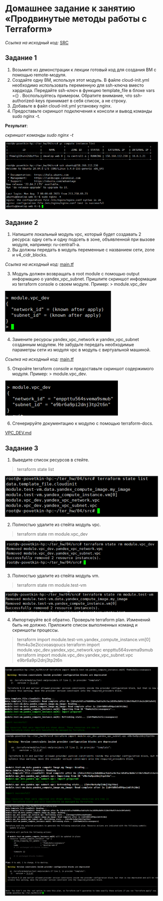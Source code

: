 # Домашнее задание к занятию «Продвинутые методы работы с Terraform»

*Ссылка на исходный код:* [SRC](./home_work/ter_04/src/)

## Задание 1

1. Возьмите из демонстрации к лекции готовый код для создания ВМ с помощью remote-модуля.
2. Создайте одну ВМ, используя этот модуль. В файле cloud-init.yml необходимо использовать переменную для ssh-ключа вместо хардкода. Передайте ssh-ключ в функцию template_file в блоке vars ={} . Воспользуйтесь примером. Обратите внимание, что ssh-authorized-keys принимает в себя список, а не строку.
3. Добавьте в файл cloud-init.yml установку nginx.
4. Предоставьте скриншот подключения к консоли и вывод команды sudo nginx -t.

**Результат**: 

*скриншот команды sudo nginx -t*

![ter4-task1-1](./home_work/ter_04/task1/Screenshot_1.png)

## Задание 2

1. Напишите локальный модуль vpc, который будет создавать 2 ресурса: одну сеть и одну подсеть в зоне, объявленной при вызове модуля, например: ru-central1-a.
2. Вы должны передать в модуль переменные с названием сети, zone и v4_cidr_blocks.

*Ссылка на исходный код:* [main.tf](./home_work/ter_04/src/main.tf#L1-L9)

3. Модуль должен возвращать в root module с помощью output информацию о yandex_vpc_subnet. Пришлите скриншот информации из terraform console о своем модуле. Пример: > module.vpc_dev

![ter4-task2-1](./home_work/ter_04/task2/Screenshot_1.png)

4. Замените ресурсы yandex_vpc_network и yandex_vpc_subnet созданным модулем. Не забудьте передать необходимые параметры сети из модуля vpc в модуль с виртуальной машиной.

*Ссылка на исходный код:* [main.tf](./home_work/ter_04/src/main.tf#L15-L18)

5. Откройте terraform console и предоставьте скриншот содержимого модуля. Пример: > module.vpc_dev.

![ter4-task2-1](./home_work/ter_04/task2/Screenshot_2.png)

6. Сгенерируйте документацию к модулю с помощью terraform-docs.

[VPC_DEV.md](./home_work/ter_04/task2/vpc_dev.md)


## Задание 3

1. Выведите список ресурсов в стейте.

> terraform state list

![ter4-task3-1](./home_work/ter_04/task3/Screenshot_1.png)

2. Полностью удалите из стейта модуль vpc.

> terraform state rm module.vpc_dev

![ter4-task3-2](./home_work/ter_04/task3/Screenshot_2.png)

3. Полностью удалите из стейта модуль vm.

> terraform state rm module.test-vm

![ter4-task3-3](./home_work/ter_04/task3/Screenshot_3.png)

4. Импортируйте всё обратно. Проверьте terraform plan. Изменений быть не должно. Приложите список выполненных команд и скриншоты процессы.

> terraform import module.test-vm.yandex_compute_instance.vm[0] fhm4u3e2iccvoasqoucs
> terraform import module.vpc_dev.yandex_vpc_network.vpc enppttu564svema9smub
> terraform import module.vpc_dev.yandex_vpc_subnet.vpc e9br6a9pi2dnj3tp2t6n

![ter4-task3-4](./home_work/ter_04/task3/Screenshot_4.png)
![ter4-task3-5](./home_work/ter_04/task3/Screenshot_5.png)
![ter4-task3-6](./home_work/ter_04/task3/Screenshot_6.png)
